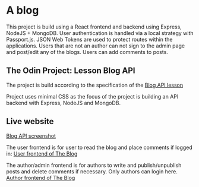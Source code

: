 # A blog

This project is build using a React frontend and backend using Express, NodeJS + MongoDB. User authentication is handled via a local strategy with Passport.js. JSON Web Tokens are used to protect routes within the applications. Users that are not an author can not sign to the admin page and post/edit any of the blogs. Users can add comments to posts.

## The Odin Project: Lesson Blog API

The project is build according to the specification of the [Blog API lesson](https://www.theodinproject.com/lessons/nodejs-blog-api)

Project uses minimal CSS as the focus of the project is building an API backend with Express, NodeJS and MongoDB.

## Live website

[Blog API screenshot](./Blog-api-display.png "Example post with comments on the blog")

The user frontend is for user to read the blog and place comments if logged in:
<a href='https://main--blog-api-user-frontend.netlify.app/'>User frontend of The Blog</a>

The author/admin frontend is for authors to write and publish/unpublish posts and delete comments if necessary. Only authors can login here.
<a href='https://main--blog-admin-frontend-odin.netlify.app/'>Author frontend of The Blog</a>
